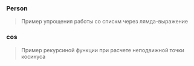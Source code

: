 ### Person
> Пример упрощения работы со спискм через лямда-выражение   

### cos
> Пример рекурсиной функции при расчете неподвижной точки косинуса     
